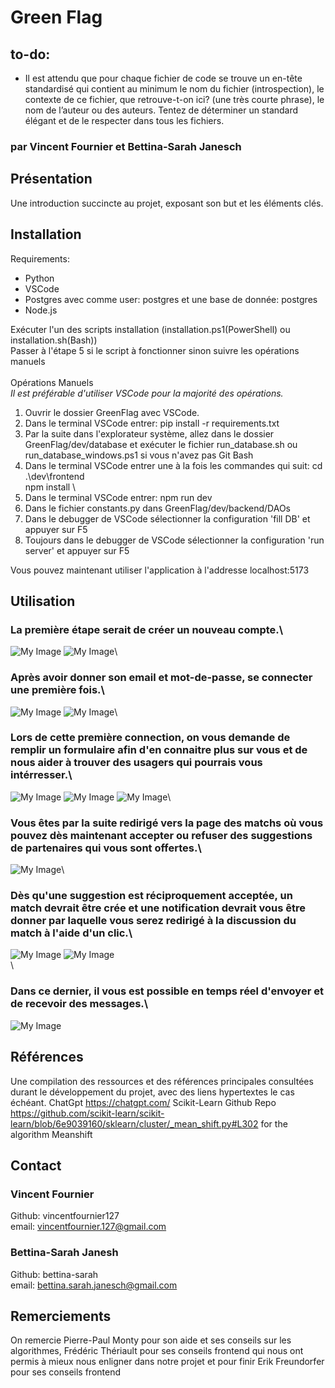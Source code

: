 # Green Flag
## to-do:
* Il est attendu que pour chaque fichier de code se trouve un en-tête standardisé qui contient au minimum le nom du fichier (introspection), le contexte de ce fichier, que retrouve-t-on ici? (une très courte phrase), le nom de l’auteur ou des auteurs. Tentez de déterminer un standard élégant et de le respecter dans tous les fichiers.
### par Vincent Fournier et Bettina-Sarah Janesch

## Présentation
Une introduction succincte au projet, exposant son but et les éléments clés.

## Installation
Requirements:
- Python
- VSCode
- Postgres avec comme user: postgres et une base de donnée: postgres
- Node.js

Exécuter l'un des scripts installation (installation.ps1(PowerShell) ou installation.sh(Bash))\
Passer à l'étape 5 si le script à fonctionner sinon suivre les opérations manuels\
\
Opérations Manuels\
*Il est préférable d'utiliser VSCode pour la majorité des opérations.*
1. Ouvrir le dossier GreenFlag avec VSCode.
2. Dans le terminal VSCode entrer: pip install -r requirements.txt
3. Par la suite dans l'explorateur système, allez dans le dossier GreenFlag/dev/database et exécuter le fichier run_database.sh ou run_database_windows.ps1 si vous n'avez pas Git Bash
4. Dans le terminal VSCode entrer une à la fois les commandes qui suit:
cd .\dev\frontend\
npm install
\
5. Dans le terminal VSCode entrer: npm run dev
6. Dans le fichier constants.py dans GreenFlag/dev/backend/DAOs
7. Dans le debugger de VSCode sélectionner la configuration 'fill DB' et appuyer sur F5
8. Toujours dans le debugger de VSCode sélectionner la configuration 'run server' et appuyer sur F5

Vous pouvez maintenant utiliser l'application à l'addresse localhost:5173


## Utilisation
### La première étape serait de créer un nouveau compte.\
![My Image](images/to-creation_optimized.png) ![My Image](images/creation-compte_optimized.png)\

### Après avoir donner son email et mot-de-passe, se connecter une première fois.\
![My Image](images/to-login_optimized.png) ![My Image](images/login_optimized.png)\

### Lors de cette première connection, on vous demande de remplir un formulaire afin d'en connaitre plus sur vous et de nous aider à trouver des usagers qui pourrais vous intérresser.\
![My Image](images/questionnaire-1_optimized.png) ![My Image](images/questionnaire-2_optimized.png) ![My Image](images/questionnaire-3_optimized.png)\
### Vous êtes par la suite redirigé vers la page des matchs où vous pouvez dès maintenant accepter ou refuser des suggestions de partenaires qui vous sont offertes.\
![My Image](images/match_optimized.png)\

### Dès qu'une suggestion est réciproquement acceptée, un match devrait être crée et une notification devrait vous être donner par laquelle vous serez redirigé à la discussion du match à l'aide d'un clic.\
![My Image](images/notification-match_optimized.png) ![My Image](images/notification_optimized.png)\
\
### Dans ce dernier, il vous est possible en temps réel d'envoyer et de recevoir des messages.\
![My Image](images/chat_optimized.png)

## Références
Une compilation des ressources et des références principales consultées durant le
développement du projet, avec des liens hypertextes le cas échéant.
ChatGpt https://chatgpt.com/
Scikit-Learn Github Repo https://github.com/scikit-learn/scikit-learn/blob/6e9039160/sklearn/cluster/_mean_shift.py#L302 for the algorithm Meanshift


## Contact
### Vincent Fournier
Github: vincentfournier127 \
email: vincentfournier.127@gmail.com 
### Bettina-Sarah Janesh
Github: bettina-sarah \
email: bettina.sarah.janesch@gmail.com

## Remerciements
On remercie Pierre-Paul Monty pour son aide et ses conseils sur les algorithmes,
Frédéric Thériault pour ses conseils frontend qui nous ont permis à mieux nous enligner dans notre projet
et pour finir Erik Freundorfer pour ses conseils frontend
